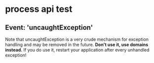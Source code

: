 # process api test

## Event: 'uncaughtException'
Note that uncaughtException is a very crude mechanism for exception handling and may be removed in the future.
**Don't use it, use domains instead.** If you do use it, restart your application after every unhandled exception!
